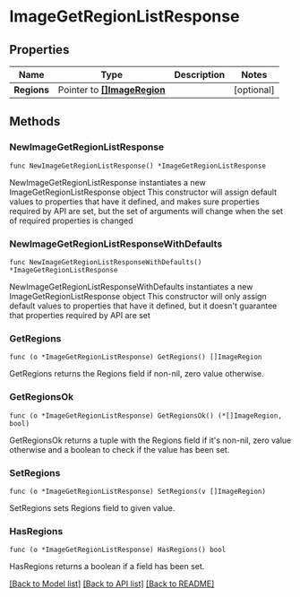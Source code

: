 # ImageGetRegionListResponse

## Properties

Name | Type | Description | Notes
------------ | ------------- | ------------- | -------------
**Regions** | Pointer to [**[]ImageRegion**](ImageRegion.md) |  | [optional] 

## Methods

### NewImageGetRegionListResponse

`func NewImageGetRegionListResponse() *ImageGetRegionListResponse`

NewImageGetRegionListResponse instantiates a new ImageGetRegionListResponse object
This constructor will assign default values to properties that have it defined,
and makes sure properties required by API are set, but the set of arguments
will change when the set of required properties is changed

### NewImageGetRegionListResponseWithDefaults

`func NewImageGetRegionListResponseWithDefaults() *ImageGetRegionListResponse`

NewImageGetRegionListResponseWithDefaults instantiates a new ImageGetRegionListResponse object
This constructor will only assign default values to properties that have it defined,
but it doesn't guarantee that properties required by API are set

### GetRegions

`func (o *ImageGetRegionListResponse) GetRegions() []ImageRegion`

GetRegions returns the Regions field if non-nil, zero value otherwise.

### GetRegionsOk

`func (o *ImageGetRegionListResponse) GetRegionsOk() (*[]ImageRegion, bool)`

GetRegionsOk returns a tuple with the Regions field if it's non-nil, zero value otherwise
and a boolean to check if the value has been set.

### SetRegions

`func (o *ImageGetRegionListResponse) SetRegions(v []ImageRegion)`

SetRegions sets Regions field to given value.

### HasRegions

`func (o *ImageGetRegionListResponse) HasRegions() bool`

HasRegions returns a boolean if a field has been set.


[[Back to Model list]](../README.md#documentation-for-models) [[Back to API list]](../README.md#documentation-for-api-endpoints) [[Back to README]](../README.md)


